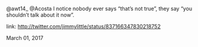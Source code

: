 @awt14_ @Acosta I notice nobody ever says “that’s not true”, they say “you shouldn’t talk about it now”. 

link: http://twitter.com/jimmylittle/status/837166347830218752 

March 01, 2017